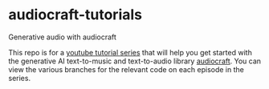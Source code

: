 # audiocraft-tutorials
Generative audio with audiocraft

This repo is for a [youtube tutorial series](https://www.youtube.com/playlist?list=PLC_E8ugf8_OyFvbtwZrGdfxhNgBYVjEYU) that will help you get started with the generative AI text-to-music and text-to-audio library [audiocraft](https://github.com/facebookresearch/audiocraft). You can view the various branches for the relevant code on each episode in the series.
